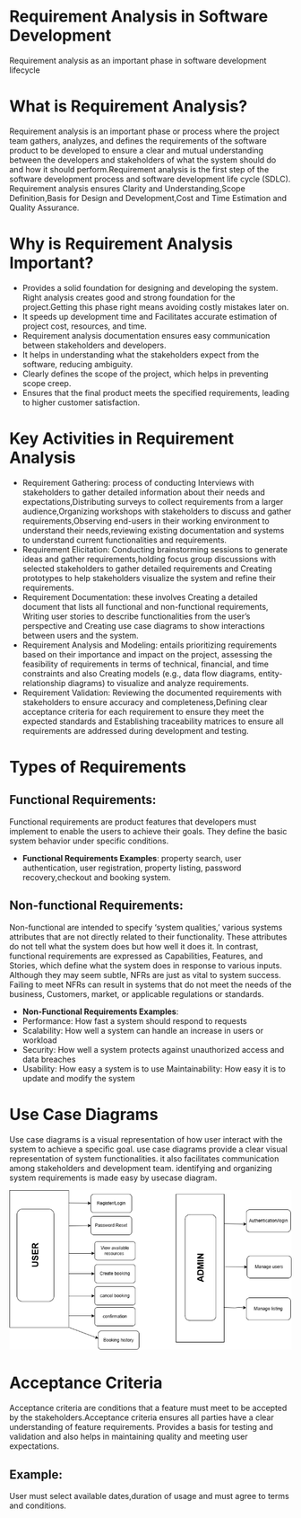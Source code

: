# Requirement Analysis in Software Development

Requirement analysis as an important phase in software development lifecycle 

# What is Requirement Analysis?

Requirement analysis is an important phase or process where the project team gathers, analyzes, and defines the requirements of the software product to be developed to ensure a clear and mutual understanding between  the developers and stakeholders of what the system should do and how it should perform.Requirement analysis is the first step of the software development process and software development life cycle (SDLC). Requirement analysis ensures Clarity and Understanding,Scope Definition,Basis for Design and Development,Cost and Time Estimation and Quality Assurance.

# Why is Requirement Analysis Important?

- Provides a solid foundation for designing and developing the system. Right analysis creates good and strong foundation for the project.Getting this phase right means avoiding costly mistakes later on.
- It speeds up development time and Facilitates accurate estimation of project cost, resources, and time.
- Requirement analysis documentation ensures easy communication between stakeholders and developers.
- It helps in understanding what the stakeholders expect from the software, reducing ambiguity.
- Clearly defines the scope of the project, which helps in preventing scope creep.
- Ensures that the final product meets the specified requirements, leading to higher customer satisfaction.

# Key Activities in Requirement Analysis

- Requirement Gathering: process of conducting Interviews  with stakeholders to gather detailed information about their needs and expectations,Distributing surveys to collect requirements from a larger audience,Organizing workshops with stakeholders to discuss and gather requirements,Observing end-users in their working environment to understand their needs,reviewing existing documentation and systems to understand current functionalities and requirements.
- Requirement Elicitation: Conducting brainstorming sessions to generate ideas and gather requirements,holding focus group discussions with selected stakeholders to gather detailed requirements and Creating prototypes to help stakeholders visualize the system and refine their requirements.
- Requirement Documentation: these involves Creating a detailed document that lists all functional and non-functional requirements, Writing user stories to describe functionalities from the user’s perspective and Creating use case diagrams to show interactions between users and the system.
- Requirement Analysis and Modeling: entails prioritizing requirements based on their importance and impact on the project, assessing the feasibility of requirements in terms of technical, financial, and time constraints and also Creating models (e.g., data flow diagrams, entity-relationship diagrams) to visualize and analyze requirements.
- Requirement Validation: Reviewing the documented requirements with stakeholders to ensure accuracy and completeness,Defining clear acceptance criteria for each requirement to ensure they meet the expected standards and Establishing traceability matrices to ensure all requirements are addressed during development and testing.


# Types of Requirements

##  Functional Requirements:
 Functional requirements are product features that developers must implement to enable the users to achieve their goals. They define the basic system behavior under specific conditions.
- **Functional Requirements Examples**: property search, user authentication, user registration, property listing, password recovery,checkout and booking system.
## Non-functional Requirements: 
Non-functional are intended to specify ‘system qualities,’ various systems attributes that are not directly related to their functionality. These attributes do not tell what the system does but how well it does it. In contrast, functional requirements are expressed as Capabilities, Features, and Stories, which define what the system does in response to various inputs. Although they may seem subtle, NFRs are just as vital to system success. Failing to meet NFRs can result in systems that do not meet the needs of the business, Customers, market, or applicable regulations or standards.
- **Non-Functional Requirements Examples**:
- Performance: How fast a system should respond to requests
-  Scalability: How well a system can handle an increase in users or workload
-  Security: How well a system protects against unauthorized access and data breaches
-  Usability: How easy a system is to use Maintainability: How easy it is to update and modify the system
  
# Use Case Diagrams
 Use case diagrams is a visual representation of how user interact with the system to achieve a specific goal. use case diagrams provide a clear visual representation of system functionalities. it also facilitates communication among stakeholders and development team. identifying and organizing system requirements is made easy by usecase diagram.

 ![Use case diagram](alx-booking-uc.png)


# Acceptance Criteria

Acceptance criteria are conditions that a feature must meet to be accepted by the stakeholders.Acceptance criteria ensures all parties have a clear understanding of feature requirements.
Provides a basis for testing and validation and also helps in maintaining quality and meeting user expectations.
## Example:
User must select available dates,duration of usage and must agree to terms and conditions.

 





